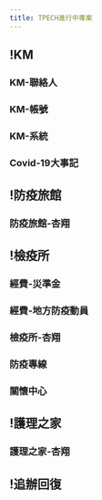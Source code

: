 ```yaml
---
title: TPECH進行中專案
---
```


## !KM
### KM-聯絡人
### KM-帳號
### KM-系統
### Covid-19大事記
## !防疫旅館
### 防疫旅館-杏翔
## !檢疫所
### 經費-災準金
### 經費-地方防疫動員
### 檢疫所-杏翔
### 防疫專線
### 關懷中心
## !護理之家
### 護理之家-杏翔
## !追辦回復
